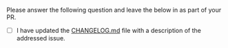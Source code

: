 Please answer the following question and leave the below in as part of your PR.

- [ ] I have updated the [CHANGELOG.md](https://github.com/overtone/overtone/blob/master/CHANGELOG.md) file with a description of the addressed issue.



